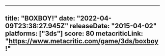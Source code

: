 
---
title: "BOXBOY!"
date: "2022-04-09T23:38:27.945Z"
releaseDate: "2015-04-02"
platforms: ["3ds"]
score: 80
metacriticLink: "https://www.metacritic.com/game/3ds/boxboy!"
---
